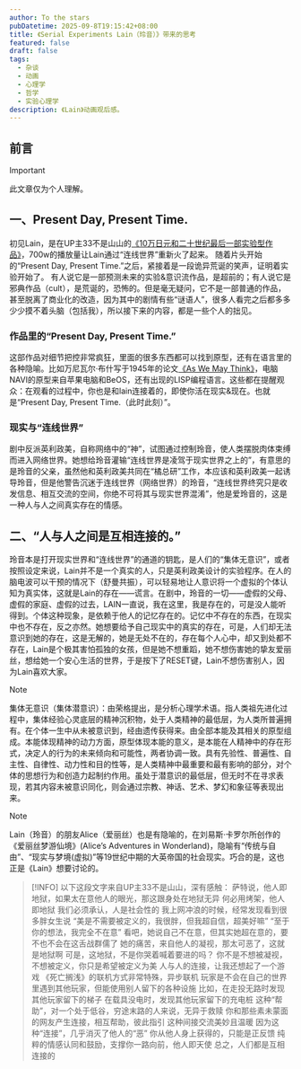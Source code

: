```yaml
---
author: To the stars
pubDatetime: 2025-09-8T19:15:42+08:00
title: 《Serial Experiments Lain（玲音）》带来的思考
featured: false
draft: false
tags:
  - 杂谈
  - 动画
  - 心理学
  - 哲学
  - 实验心理学
description: 《Lain》动画观后感。
---
```

## 前言

> [!IMPORTANT]
> 此文章仅为个人理解。

## 一、Present Day, Present Time.
初见Lain，是在UP主33不是山山的[《10万日元和二十世纪最后一部实验型作品》](https://www.bilibili.com/video/BV1iKbCzuExf/)，700w的播放量让Lain通过“连线世界”重新火了起来。
随着片头开始的“Present Day, Present Time.”之后，紧接着是一段诡异荒诞的笑声，证明着实验开始了。
有人说它是一部预测未来的实验&意识流作品，是超前的；有人说它是邪典作品（cult），是荒诞的，恐怖的。但是毫无疑问，它不是一部普通的作品，甚至脱离了商业化的改造，因为其中的剧情有些“谜语人”，很多人看完之后都多多少少摸不着头脑（包括我），所以接下来的内容，都是一些个人的拙见。

### 作品里的“Present Day, Present Time.”
这部作品对细节把控非常疯狂，里面的很多东西都可以找到原型，还有在语言里的各种隐喻。比如万尼瓦尔·布什写于1945年的论文[《As We May Think》](https://www.douban.com/note/696583580/)，电脑NAVI的原型来自苹果电脑和BeOS，还有出现的LISP编程语言。这些都在提醒观众：在观看的过程中，你也是和lain连接着的，即使你活在现实&现在。也就是“Present Day, Present Time.（此时此刻）”。

### 现实与“连线世界”
剧中反派英利政美，自称网络中的“神”，试图通过控制玲音，使人类摆脱肉体束缚而进入网络世界。她想给玲音灌输“连线世界是凌驾于现实世界之上的”，有意思的是玲音的父亲，虽然他和英利政美共同在“橘总研”工作，本应该和英利政美一起诱导玲音，但是他警告沉迷于连线世界（网络世界）的玲音，“连线世界终究只是收发信息、相互交流的空间，你绝不可将其与现实世界混淆”，他是爱玲音的，这是一种人与人之间真实存在的情感。

## 二、“人与人之间是互相连接的。”
玲音本是打开现实世界和“连线世界”的通道的钥匙，是人们的“集体无意识”，或者按照设定来说，Lain并不是一个真实的人，只是英利政美设计的实验程序。在人的脑电波可以干预的情况下（舒曼共振），可以轻易地让人意识将一个虚拟的个体认知为真实体，这就是Lain的存在——谎言。在剧中，玲音的一切——虚假的父母、虚假的家庭、虚假的过去，LAIN一直说，我在这里，我是存在的，可是没人能听得到。个体这种现象，是依赖于他人的记忆存在的。记忆中不存在的东西，在现实中也不存在，反之亦然。她想要给予自己现实中的真实的存在，可是，人们却无法意识到她的存在，这是无解的，她是无处不在的，存在每个人心中，却又到处都不存在，Lain是个极其害怕孤独的女孩，但是她不想重蹈，她不想伤害她的挚友爱丽丝，想给她一个安心生活的世界，于是按下了RESET键，Lain不想伤害别人，因为Lain喜欢大家。

> [!NOTE]
> 集体无意识（集体潜意识）：由荣格提出，是分析心理学术语。指人类祖先进化过程中，集体经验心灵底层的精神沉积物，处于人类精神的最低层，为人类所普遍拥有。在个体一生中从未被意识到，经由遗传获得来。由全部本能及其相关的原型组成。本能体现精神的动力方面，原型体现本能的意义，是本能在人精神中的存在形式，决定人的行为的未来倾向和可能性，两者协调一致。具有先验性、普遍性、自主性、自律性、动力性和目的性等，是人类精神中最重要和最有影响的部分，对个体的思想行为和创造力起制约作用。虽处于潜意识的最低层，但无时不在寻求表现，若其内容未被意识同化，则会通过宗教、神话、艺术、梦幻和象征等表现出来。

> [!NOTE]
> Lain（玲音）的朋友Alice（爱丽丝）也是有隐喻的，在刘易斯·卡罗尔所创作的《爱丽丝梦游仙境》(Alice’s Adventures in Wonderland)，隐喻有“传统与自由”、“现实与梦境(虚拟)”等19世纪中期的大英帝国的社会现实。巧合的是，这也正是《Lain》想要讨论的。

> [!INFO]
> 以下这段文字来自UP主33不是山山，深有感触：
萨特说，他人即地狱，如果太在意他人的眼光，那这跟身处在地狱无异
何必用烤架，他人即地狱
我们必须承认，人是社会性的
我上网冲浪的时候，经常发现看到很多胖女生说
“美是不需要被定义的，我很胖，但我超自信，超美好嘛”
“至于你的想法，我完全不在意”
看吧，她说自己不在意，但其实她超在意的，要不也不会在这舌战群儒了
她的痛苦，来自他人的凝视，那太可恶了，这就是地狱啊
可是，这地狱，不是你哭着喊着要进的吗？
你不是不想被凝视，不想被定义，你只是希望被定义为美
人与人的连接，让我还想起了一个游戏
《死亡搁浅》的联机方式非常特殊，异步联机
玩家是不会在自己的世界里遇到其他玩家，但能使用别人留下的各种设施
比如，在走投无路时发现其他玩家留下的梯子
在载具没电时，发现其他玩家留下的充电桩
这种“帮助”，对一个处于低谷，穷途末路的人来说，无异于救赎
你和那些素未蒙面的网友产生连接，相互帮助，彼此指引
这种间接交流美妙且温暖
因为这种“连接”，几乎消灭了他人的“恶”
你从他人身上获得的，只能是正反馈
纯粹的情感认同和鼓励，支撑你一路向前，他人即天使
总之，人们都是互相连接的